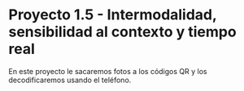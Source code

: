 # Proyecto 1.5 - Intermodalidad, sensibilidad al contexto y tiempo real

En este proyecto le sacaremos fotos a los códigos QR y los decodificaremos usando el teléfono.

